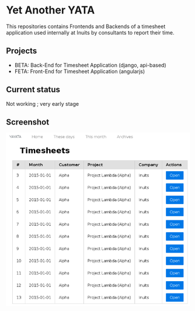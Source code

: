 # Yet Another YATA


This repositories contains Frontends and Backends of a timesheet application
used internally at Inuits by consultants to report their time.

## Projects

* BETA: Back-End for Timesheet Application (django, api-based)
* FETA: Front-End for Timesheet Application (angularjs)

## Current status

Not working ; very early stage


## Screenshot

![Screenshot](misc/screenshot.png?raw=true "Screenshot of YAYATA frontend")

